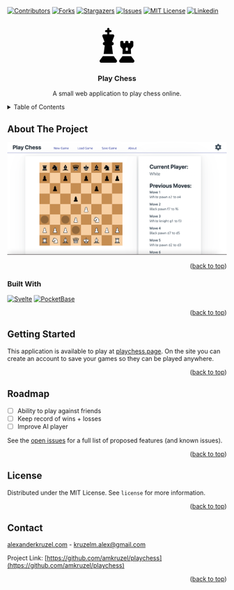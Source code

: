 <!-- Improved compatibility of back to top link: See: https://github.com/othneildrew/Best-README-Template/pull/73 -->

<a name="readme-top"></a>

<!--
*** Thanks for checking out the Best-README-Template. If you have a suggestion
*** that would make this better, please fork the repo and create a pull request
*** or simply open an issue with the tag "enhancement".
*** Don't forget to give the project a star!
*** Thanks again! Now go create something AMAZING! :D
-->

<!-- PROJECT SHIELDS -->
<!--
*** I'm using markdown "reference style" links for readability.
*** Reference links are enclosed in brackets [ ] instead of parentheses ( ).
*** See the bottom of this document for the declaration of the reference variables
*** for contributors-url, forks-url, etc. This is an optional, concise syntax you may use.
*** https://www.markdownguide.org/basic-syntax/#reference-style-links
-->

[![Contributors][contributors-shield]][contributors-url]
[![Forks][forks-shield]][forks-url]
[![Stargazers][stars-shield]][stars-url]
[![Issues][issues-shield]][issues-url]
[![MIT License][license-shield]][license-url]
[![Linkedin][linkedin-shield]][linkedin-url]

<!-- PROJECT LOGO -->
<br />
<div align="center">
  <a href="https://github.com/amkruzel/playchess">
    <svg xmlns="http://www.w3.org/2000/svg" viewBox="0 0 512 512" width="80px" height="80px"><!--! Font Awesome Pro 6.3.0 by @fontawesome - https://fontawesome.com License - https://fontawesome.com/license (Commercial License) Copyright 2023 Fonticons, Inc. --><path d="M144 16c0-8.8-7.2-16-16-16s-16 7.2-16 16V32H96c-8.8 0-16 7.2-16 16s7.2 16 16 16h16V96H60.2C49.1 96 40 105.1 40 116.2c0 2.5 .5 4.9 1.3 7.3L73.8 208H72c-13.3 0-24 10.7-24 24s10.7 24 24 24h4L60 384H196L180 256h4c13.3 0 24-10.7 24-24s-10.7-24-24-24h-1.8l32.5-84.5c.9-2.3 1.3-4.8 1.3-7.3c0-11.2-9.1-20.2-20.2-20.2H144V64h16c8.8 0 16-7.2 16-16s-7.2-16-16-16H144V16zM48 416L4.8 473.6C1.7 477.8 0 482.8 0 488c0 13.3 10.7 24 24 24H232c13.3 0 24-10.7 24-24c0-5.2-1.7-10.2-4.8-14.4L208 416H48zm288 0l-43.2 57.6c-3.1 4.2-4.8 9.2-4.8 14.4c0 13.3 10.7 24 24 24H488c13.3 0 24-10.7 24-24c0-5.2-1.7-10.2-4.8-14.4L464 416H336zM304 208v51.9c0 7.8 2.8 15.3 8 21.1L339.2 312 337 384H462.5l-3.3-72 28.3-30.8c5.4-5.9 8.5-13.6 8.5-21.7V208c0-8.8-7.2-16-16-16H464c-8.8 0-16 7.2-16 16v16H424V208c0-8.8-7.2-16-16-16H392c-8.8 0-16 7.2-16 16v16H352V208c0-8.8-7.2-16-16-16H320c-8.8 0-16 7.2-16 16zm80 96c0-8.8 7.2-16 16-16s16 7.2 16 16v32H384V304z"/></svg>
  </a>

<h3 align="center">Play Chess</h3>

  <p align="center">
    A small web application to play chess online.
  </p>
</div>

<!-- TABLE OF CONTENTS -->
<details>
  <summary>Table of Contents</summary>
  <ol>
    <li>
      <a href="#about-the-project">About The Project</a>
      <ul>
        <li><a href="#built-with">Built With</a></li>
      </ul>
    </li>
    <li>
      <a href="#getting-started">Getting Started</a>
      <ul>
        <li><a href="#prerequisites">Prerequisites</a></li>
        <li><a href="#installation">Installation</a></li>
      </ul>
    </li>
    <li><a href="#usage">Usage</a></li>
    <li><a href="#roadmap">Roadmap</a></li>
    <li><a href="#contributing">Contributing</a></li>
    <li><a href="#license">License</a></li>
    <li><a href="#contact">Contact</a></li>
    <li><a href="#acknowledgments">Acknowledgments</a></li>
  </ol>
</details>

<!-- ABOUT THE PROJECT -->

## About The Project

[![Product Name Screen Shot][product-screenshot]](https://playchess.page)

<p align="right">(<a href="#readme-top">back to top</a>)</p>

### Built With

[![Svelte][svelte.dev]][svelte-url]
[![PocketBase][pocketbase.io]][pocketbase-url]

<p align="right">(<a href="#readme-top">back to top</a>)</p>

<!-- GETTING STARTED -->

## Getting Started

This application is available to play at [playchess.page](https://playchess.page). On the site you can create an account to save your games so they can be played anywhere.

<p align="right">(<a href="#readme-top">back to top</a>)</p>

<!-- ROADMAP -->

## Roadmap

- [ ] Ability to play against friends
- [ ] Keep record of wins + losses
- [ ] Improve AI player

See the [open issues](https://github.com/amkruzel/playchess/issues) for a full list of proposed features (and known issues).

<p align="right">(<a href="#readme-top">back to top</a>)</p>

<!-- LICENSE -->

## License

Distributed under the MIT License. See `license` for more information.

<p align="right">(<a href="#readme-top">back to top</a>)</p>

<!-- CONTACT -->

## Contact

[alexanderkruzel.com](https://alexanderkruzel.com) - kruzelm.alex@gmail.com

Project Link: [https://github.com/amkruzel/playchess](https://github.com/amkruzel/playchess)

<p align="right">(<a href="#readme-top">back to top</a>)</p>

<!-- MARKDOWN LINKS & IMAGES -->
<!-- https://www.markdownguide.org/basic-syntax/#reference-style-links -->

[contributors-shield]: https://img.shields.io/github/contributors/amkruzel/playchess.svg?style=for-the-badge
[contributors-url]: https://github.com/amkruzel/playchess/graphs/contributors
[forks-shield]: https://img.shields.io/github/forks/amkruzel/playchess.svg?style=for-the-badge
[forks-url]: https://github.com/amkruzel/playchess/network/members
[stars-shield]: https://img.shields.io/github/stars/amkruzel/playchess.svg?style=for-the-badge
[stars-url]: https://github.com/amkruzel/playchess/stargazers
[issues-shield]: https://img.shields.io/github/issues/amkruzel/playchess.svg?style=for-the-badge
[issues-url]: https://github.com/amkruzel/playchess/issues
[license-shield]: https://img.shields.io/github/license/amkruzel/playchess.svg?style=for-the-badge
[license-url]: https://github.com/amkruzel/playchess/blob/main/license
[linkedin-shield]: https://img.shields.io/badge/-LinkedIn-black.svg?style=for-the-badge&logo=linkedin&colorB=555
[linkedin-url]: https://linkedin.com/in/alexander-kruzel-801370203
[product-screenshot]: images/screenshot.png
[svelte.dev]: https://img.shields.io/badge/Svelte-4A4A55?style=for-the-badge&logo=svelte&logoColor=FF3E00
[svelte-url]: https://svelte.dev/
[pocketbase.io]: https://img.shields.io/badge/PocketBase-4A4A55?style=for-the-badge&logo=pocketbase&logoColor=B8DBE4
[pocketbase-url]: https://pocketbase.io
